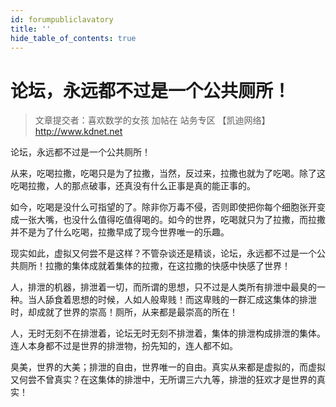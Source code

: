```yaml
---
id: forumpubliclavatory
title: ''
hide_table_of_contents: true
---
```


# 论坛，永远都不过是一个公共厕所！

> 文章提交者：喜欢数学的女孩 加帖在 站务专区 【凯迪网络】 http://www.kdnet.net

论坛，永远都不过是一个公共厕所！

从来，吃喝拉撒，吃喝只是为了拉撒，当然，反过来，拉撒也就为了吃喝。除了这吃喝拉撒，人的那点破事，还真没有什么正事是真的能正事的。

如今，吃喝是没什么可指望的了。除非你万毒不侵，否则即使把你每个细胞张开变成一张大嘴，也没什么值得吃值得喝的。如今的世界，吃喝就只为了拉撒，而拉撒并不是为了什么吃喝，拉撒早成了现今世界唯一的乐趣。

现实如此，虚拟又何尝不是这样？不管杂谈还是精谈，论坛，永远都不过是一个公共厕所！拉撒的集体成就着集体的拉撒，在这拉撒的快感中快感了世界！

人，排泄的机器，排泄着一切，而所谓的思想，只不过是人类所有排泄中最臭的一种。当人舔食着思想的时候，人如人般卑贱！而这卑贱的一群汇成这集体的排泄时，却成就了世界的崇高！厕所，从来都是最崇高的所在！

人，无时无刻不在排泄着，论坛无时无刻不排泄着，集体的排泄构成排泄的集体。连人本身都不过是世界的排泄物，扮先知的，连人都不如。

臭美，世界的大美；排泄的自由，世界唯一的自由。真实从来都是虚拟的，而虚拟又何尝不曾真实？在这集体的排泄中，无所谓三六九等，排泄的狂欢才是世界的真实！